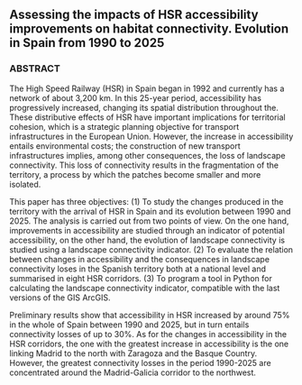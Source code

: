 ## Assessing the impacts of HSR accessibility improvements on habitat connectivity. Evolution in Spain from 1990 to 2025
### ABSTRACT

The High Speed Railway (HSR) in Spain began in 1992 and currently has a network of about 3,200 km. In this 25-year period, accessibility has progressively increased, changing its spatial distribution throughout the. These distributive effects of HSR have important implications for territorial cohesion, which is a strategic planning objective for transport infrastructures in the European Union. However, the increase in accessibility entails environmental costs; the construction of new transport infrastructures implies, among other consequences, the loss of landscape connectivity. This loss of connectivity results in the fragmentation of the territory, a process by which the patches become smaller and more isolated.

This paper has three objectives: (1) To study the changes produced in the territory with the arrival of HSR in Spain and its evolution between 1990 and 2025. The analysis is carried out from two points of view. On the one hand, improvements in accessibility are studied through an indicator of potential accessibility, on the other hand, the evolution of landscape connectivity is studied using a landscape connectivity indicator. (2) To evaluate the relation between changes in accessibility and the consequences in landscape connectivity loses in the Spanish territory both at a national level and summarised in eight HSR corridors. (3) To program a tool in Python for calculating the landscape connectivity indicator, compatible with the last versions of the GIS ArcGIS.

Preliminary results show that accessibility in HSR increased by around 75% in the whole of Spain between 1990 and 2025, but in turn entails connectivity losses of up to 30%. As for the changes in accessibility in the HSR corridors, the one with the greatest increase in accessibility is the one linking Madrid to the north with Zaragoza and the Basque Country. However, the greatest connectivity losses in the period 1990-2025 are concentrated around the Madrid-Galicia corridor to the northwest.
